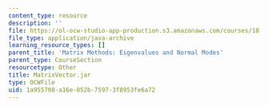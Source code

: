 ```yaml
---
content_type: resource
description: ''
file: https://ol-ocw-studio-app-production.s3.amazonaws.com/courses/18-03sc-differential-equations-fall-2011/1a955708a16e052b75973f8953fe6a72_MatrixVector.jar
file_type: application/java-archive
learning_resource_types: []
parent_title: 'Matrix Methods: Eigenvalues and Normal Modes'
parent_type: CourseSection
resourcetype: Other
title: MatrixVector.jar
type: OCWFile
uid: 1a955708-a16e-052b-7597-3f8953fe6a72
---
```

